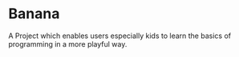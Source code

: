 # Banana

A Project which enables users especially kids to learn the basics of programming in a more playful way.
